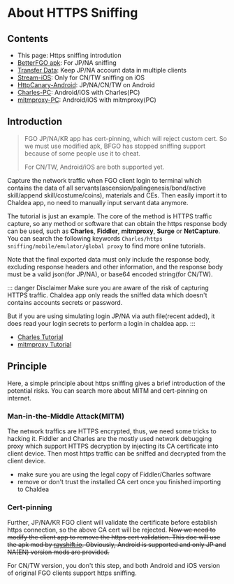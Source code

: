 # About HTTPS Sniffing

## Contents

- This page: Https sniffing introdution
- [BetterFGO apk](./bfgo.md): For JP/NA sniffing
- [Transfer Data](./transfer_data.md): Keep JP/NA account data in multiple clients
- [Stream-iOS](./stream.md): Only for CN/TW sniffing on iOS
- [HttpCanary-Android](./httpcanary.md): JP/NA/CN/TW on Android
- [Charles-PC](./charles.md): Android/iOS with Charles(PC)
- [mitmproxy-PC](./mitmproxy.md): Android/iOS with mitmproxy(PC)

## Introduction

> FGO JP/NA/KR app has cert-pinning, which will reject custom cert.
> So we must use modified apk, BFGO has stopped sniffing support because of some people use it to cheat.
>
> For CN/TW, Android/iOS are both supported yet.

Capture the network traffic when FGO client login to terminal which contains the data of all servants(ascension/palingenesis/bond/active skill/append skill/costume/coins), materials and CEs. Then easily import it to Chaldea app, no need to manually input servant data anymore.

The tutorial is just an example. The core of the method is HTTPS traffic capture, so any method or software that can obtain the https response body can be used, such as **Charles**, **Fiddler**, **mitmproxy**, **Surge** or **NetCapture**. You can search the following keywords `Charles/https sniffing/mobile/emulator/global proxy` to find more online tutorials.

Note that the final exported data must only include the response body, excluding response headers and other information, and the response body must be a valid json(for JP/NA), or base64 encoded string(for CN/TW).

::: danger Disclaimer
Make sure you are aware of the risk of capturing HTTPS traffic. Chaldea app only reads the sniffed data which doesn't contains accounts secrets or password.

But if you are using simulating login JP/NA via auth file(recent added), it does read your login secrets to perform a login in chaldea app.
:::

- [Charles Tutorial](./charles.md)
- [mitmproxy Tutorial](./mitmproxy.md)

## Principle

Here, a simple principle about https sniffing gives a brief introduction of the potential risks. You can search more about MITM and cert-pinning on internet.

### Man-in-the-Middle Attack(MITM)

The network traffics are HTTPS encrypted, thus, we need some tricks to hacking it. Fiddler and Charles are the mostly used network debugging proxy which support HTTPS decryption by injecting its CA certificate into client device. Then most https traffic can be sniffed and decrypted from the client device.

- make sure you are using the legal copy of Fiddler/Charles software
- remove or don't trust the installed CA cert once you finished importing to Chaldea

### Cert-pinning

Further, JP/NA/KR FGO client will validate the certificate before establish https connection, so the above CA cert will be rejected. ~~Now we need to modify the client app to remove the https cert validation. This doc will use the apk mod by [rayshift.io](https://rayshift.io). Obviously, Android is supported and only JP and NA(EN) version mods are provided.~~

For CN/TW version, you don't this step, and both Android and iOS version of original FGO clients support https sniffing.
